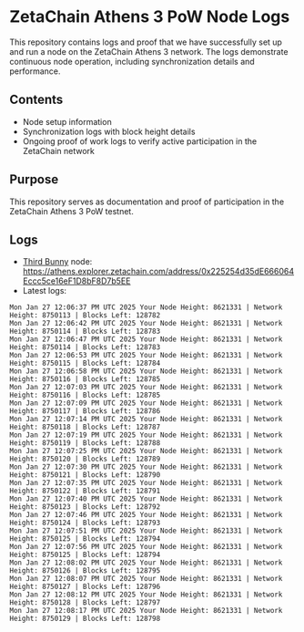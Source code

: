 # ZetaChain Athens 3 PoW Node Logs
This repository contains logs and proof that we have successfully set up and run a node on the ZetaChain Athens 3 network. The logs demonstrate continuous node operation, including synchronization details and performance.

## Contents
- Node setup information
- Synchronization logs with block height details
- Ongoing proof of work logs to verify active participation in the ZetaChain network

## Purpose
This repository serves as documentation and proof of participation in the ZetaChain Athens 3 PoW testnet.

## Logs

- [Third Bunny](https://thirdbunny.xyz/) node: https://athens.explorer.zetachain.com/address/0x225254d35dE666064Eccc5ce16eF1D8bF8D7b5EE
- Latest logs:
```
Mon Jan 27 12:06:37 PM UTC 2025 Your Node Height: 8621331 | Network Height: 8750113 | Blocks Left: 128782
Mon Jan 27 12:06:42 PM UTC 2025 Your Node Height: 8621331 | Network Height: 8750114 | Blocks Left: 128783
Mon Jan 27 12:06:47 PM UTC 2025 Your Node Height: 8621331 | Network Height: 8750114 | Blocks Left: 128783
Mon Jan 27 12:06:53 PM UTC 2025 Your Node Height: 8621331 | Network Height: 8750115 | Blocks Left: 128784
Mon Jan 27 12:06:58 PM UTC 2025 Your Node Height: 8621331 | Network Height: 8750116 | Blocks Left: 128785
Mon Jan 27 12:07:03 PM UTC 2025 Your Node Height: 8621331 | Network Height: 8750116 | Blocks Left: 128785
Mon Jan 27 12:07:09 PM UTC 2025 Your Node Height: 8621331 | Network Height: 8750117 | Blocks Left: 128786
Mon Jan 27 12:07:14 PM UTC 2025 Your Node Height: 8621331 | Network Height: 8750118 | Blocks Left: 128787
Mon Jan 27 12:07:19 PM UTC 2025 Your Node Height: 8621331 | Network Height: 8750119 | Blocks Left: 128788
Mon Jan 27 12:07:25 PM UTC 2025 Your Node Height: 8621331 | Network Height: 8750120 | Blocks Left: 128789
Mon Jan 27 12:07:30 PM UTC 2025 Your Node Height: 8621331 | Network Height: 8750121 | Blocks Left: 128790
Mon Jan 27 12:07:35 PM UTC 2025 Your Node Height: 8621331 | Network Height: 8750122 | Blocks Left: 128791
Mon Jan 27 12:07:40 PM UTC 2025 Your Node Height: 8621331 | Network Height: 8750123 | Blocks Left: 128792
Mon Jan 27 12:07:46 PM UTC 2025 Your Node Height: 8621331 | Network Height: 8750124 | Blocks Left: 128793
Mon Jan 27 12:07:51 PM UTC 2025 Your Node Height: 8621331 | Network Height: 8750125 | Blocks Left: 128794
Mon Jan 27 12:07:56 PM UTC 2025 Your Node Height: 8621331 | Network Height: 8750125 | Blocks Left: 128794
Mon Jan 27 12:08:02 PM UTC 2025 Your Node Height: 8621331 | Network Height: 8750126 | Blocks Left: 128795
Mon Jan 27 12:08:07 PM UTC 2025 Your Node Height: 8621331 | Network Height: 8750127 | Blocks Left: 128796
Mon Jan 27 12:08:12 PM UTC 2025 Your Node Height: 8621331 | Network Height: 8750128 | Blocks Left: 128797
Mon Jan 27 12:08:17 PM UTC 2025 Your Node Height: 8621331 | Network Height: 8750129 | Blocks Left: 128798
```
